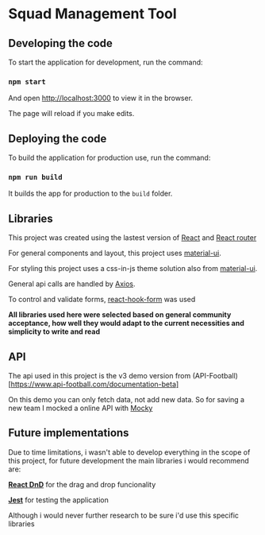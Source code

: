 # Squad Management Tool


## Developing the code

To start the application for development, run the command: 

### `npm start`

And open [http://localhost:3000](http://localhost:3000) to view it in the browser.

The page will reload if you make edits.

## Deploying the code

To build the application for production use, run the command:

### `npm run build`

It builds the app for production to the `build` folder.

## Libraries

This project was created using the lastest version of [React](https://reactjs.org/) and [React router](https://reactrouter.com/)

For general components and layout, this project uses [material-ui](https://material-ui.com/).

For styling this project uses a css-in-js theme solution also from [material-ui](https://material-ui.com/).

General api calls are handled by [Axios](https://github.com/axios/axios).

To control and validate forms, [react-hook-form](https://react-hook-form.com/) was used

**All libraries used here were selected based on general community acceptance, how well they would adapt to the current necessities and simplicity to write and read**

## API

The api used in this project is the v3 demo version from (API-Football)[https://www.api-football.com/documentation-beta]

On this demo you can only fetch data, not add new data. So for saving a new team I mocked a online API with [Mocky](https://designer.mocky.io/design)


## Future implementations

Due to time limitations, i wasn't able to develop everything in the scope of this project, for future development the main libraries i would recommend are:

**[React DnD](https://react-dnd.github.io/react-dnd/about)** for the drag and drop funcionality

**[Jest](https://jestjs.io/en/)** for testing the application

Although i would never further research to be sure i'd use this specific libraries
